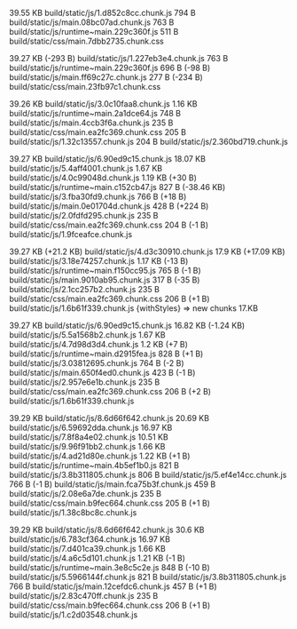39.55 KB build/static/js/1.d852c8cc.chunk.js
794 B build/static/js/main.08bc07ad.chunk.js
763 B build/static/js/runtime~main.229c360f.js
511 B build/static/css/main.7dbb2735.chunk.css

39.27 KB (-293 B) build/static/js/1.227eb3e4.chunk.js
763 B build/static/js/runtime~main.229c360f.js
696 B (-98 B) build/static/js/main.ff69c27c.chunk.js
277 B (-234 B) build/static/css/main.23fb97c1.chunk.css

39.26 KB build/static/js/3.0c10faa8.chunk.js
1.16 KB build/static/js/runtime~main.2a1dce64.js
748 B build/static/js/main.4ccb3f6a.chunk.js
235 B build/static/css/main.ea2fc369.chunk.css
205 B build/static/js/1.32c13557.chunk.js
204 B build/static/js/2.360bd719.chunk.js

39.27 KB build/static/js/6.90ed9c15.chunk.js
18.07 KB build/static/js/5.4aff4001.chunk.js
1.67 KB build/static/js/4.0c99048d.chunk.js
1.19 KB (+30 B) build/static/js/runtime~main.c152cb47.js
827 B (-38.46 KB) build/static/js/3.fba30fd9.chunk.js
766 B (+18 B) build/static/js/main.0e01704d.chunk.js
428 B (+224 B) build/static/js/2.0fdfd295.chunk.js
235 B build/static/css/main.ea2fc369.chunk.css
204 B (-1 B) build/static/js/1.9fceafce.chunk.js

39.27 KB (+21.2 KB) build/static/js/4.d3c30910.chunk.js
17.9 KB (+17.09 KB) build/static/js/3.18e74257.chunk.js
1.17 KB (-13 B) build/static/js/runtime~main.f150cc95.js
765 B (-1 B) build/static/js/main.9010ab95.chunk.js
317 B (-35 B) build/static/js/2.1cc257b2.chunk.js
235 B build/static/css/main.ea2fc369.chunk.css
206 B (+1 B) build/static/js/1.6b61f339.chunk.js
{withStyles} => new chunks 17.KB

39.27 KB build/static/js/6.90ed9c15.chunk.js
16.82 KB (-1.24 KB) build/static/js/5.5a1568b2.chunk.js
1.67 KB build/static/js/4.7d98d3d4.chunk.js
1.2 KB (+7 B) build/static/js/runtime~main.d2915fea.js
828 B (+1 B) build/static/js/3.03812695.chunk.js
764 B (-2 B) build/static/js/main.650f4ed0.chunk.js
423 B (-1 B) build/static/js/2.957e6e1b.chunk.js
235 B build/static/css/main.ea2fc369.chunk.css
206 B (+2 B) build/static/js/1.6b61f339.chunk.js

39.29 KB build/static/js/8.6d66f642.chunk.js
20.69 KB build/static/js/6.59692dda.chunk.js
16.97 KB build/static/js/7.8f8a4e02.chunk.js
10.51 KB build/static/js/9.96f91bb2.chunk.js
1.66 KB build/static/js/4.ad21d80e.chunk.js
1.22 KB (+1 B) build/static/js/runtime~main.4b5ef1b0.js
821 B build/static/js/3.8b311805.chunk.js
806 B build/static/js/5.ef4e14cc.chunk.js
766 B (-1 B) build/static/js/main.fca75b3f.chunk.js
459 B build/static/js/2.08e6a7de.chunk.js
235 B build/static/css/main.b9fec664.chunk.css
205 B (+1 B) build/static/js/1.38c8bc8c.chunk.js

39.29 KB build/static/js/8.6d66f642.chunk.js
30.6 KB build/static/js/6.783cf364.chunk.js
16.97 KB build/static/js/7.d401ca39.chunk.js
1.66 KB build/static/js/4.a6c5d101.chunk.js
1.21 KB (-1 B) build/static/js/runtime~main.3e8c5c2e.js
848 B (-10 B) build/static/js/5.5966144f.chunk.js
821 B build/static/js/3.8b311805.chunk.js
766 B build/static/js/main.12cefdc6.chunk.js
457 B (+1 B) build/static/js/2.83c470ff.chunk.js
235 B build/static/css/main.b9fec664.chunk.css
206 B (+1 B) build/static/js/1.c2d03548.chunk.js
